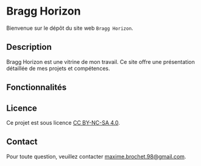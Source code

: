 # Bragg Horizon

Bienvenue sur le dépôt du site web `Bragg Horizon`.

## Description

Bragg Horizon est une vitrine de mon travail. Ce site offre une présentation détaillée de mes projets et compétences.

## Fonctionnalités

## Licence

Ce projet est sous licence [CC BY-NC-SA 4.0](https://creativecommons.org/licenses/by-nc-sa/4.0/?ref=chooser-v1).

## Contact

Pour toute question, veuillez contacter [maxime.brochet.98@gmail.com](mailto:maxime.brochet.98@gmail.com).
